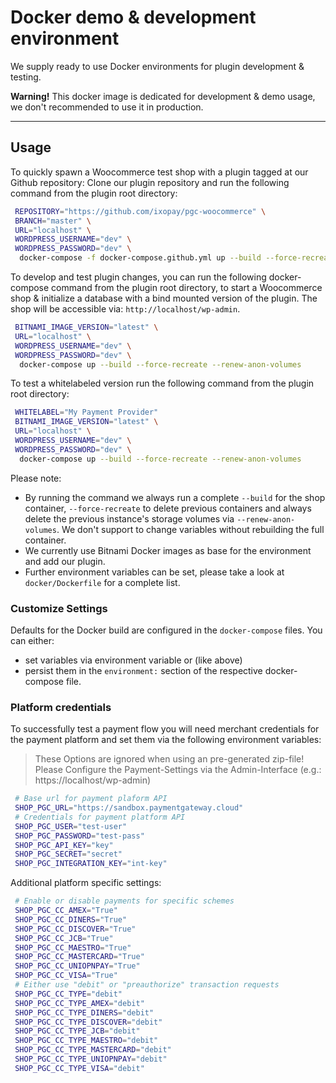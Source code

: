 # Docker demo & development environment

We supply ready to use Docker environments for plugin development & testing. 

**Warning!** This docker image is dedicated for development & demo usage, we don't recommended to use it in production.

---

## Usage

To quickly spawn a Woocommerce test shop with a plugin tagged at our Github repository:
Clone our plugin repository and run the following command from the plugin root directory:

```bash
 REPOSITORY="https://github.com/ixopay/pgc-woocommerce" \
 BRANCH="master" \
 URL="localhost" \
 WORDPRESS_USERNAME="dev" \
 WORDPRESS_PASSWORD="dev" \
  docker-compose -f docker-compose.github.yml up --build --force-recreate --renew-anon-volumes
```

To develop and test plugin changes, you can run the following docker-compose command from the plugin root directory, to start a Woocommerce shop & initialize a database with a bind mounted version of the plugin. The shop will be accessible via: `http://localhost/wp-admin`.

```bash
 BITNAMI_IMAGE_VERSION="latest" \
 URL="localhost" \
 WORDPRESS_USERNAME="dev" \
 WORDPRESS_PASSWORD="dev" \
  docker-compose up --build --force-recreate --renew-anon-volumes
```

To test a whitelabeled version run the following command from the plugin root directory:

```bash
 WHITELABEL="My Payment Provider"
 BITNAMI_IMAGE_VERSION="latest" \
 URL="localhost" \
 WORDPRESS_USERNAME="dev" \
 WORDPRESS_PASSWORD="dev" \
  docker-compose up --build --force-recreate --renew-anon-volumes
```

Please note:

- By running the command we always run a complete `--build` for the shop container, `--force-recreate` to delete previous containers and always delete the previous instance's storage volumes via `--renew-anon-volumes`. We don't support to change variables without rebuilding the full container.
- We currently use Bitnami Docker images as base for the environment and add our plugin.
- Further environment variables can be set, please take a look at `docker/Dockerfile` for a complete list.

### Customize Settings

Defaults for the Docker build are configured in the `docker-compose` files. You can either:
 - set variables via environment variable or (like above)
 - persist them in the `environment:` section of the respective docker-compose file.

### Platform credentials

To successfully test a payment flow you will need merchant credentials for the payment platform and set them via the following environment variables:

> These Options are ignored when using an pre-generated zip-file!
> Please Configure the Payment-Settings via the Admin-Interface (e.g.: https://localhost/wp-admin)

```bash
 # Base url for payment plaform API
 SHOP_PGC_URL="https://sandbox.paymentgateway.cloud"
 # Credentials for payment platform API
 SHOP_PGC_USER="test-user"
 SHOP_PGC_PASSWORD="test-pass"
 SHOP_PGC_API_KEY="key"
 SHOP_PGC_SECRET="secret"
 SHOP_PGC_INTEGRATION_KEY="int-key"
```

Additional platform specific settings:

```bash
 # Enable or disable payments for specific schemes
 SHOP_PGC_CC_AMEX="True"
 SHOP_PGC_CC_DINERS="True"
 SHOP_PGC_CC_DISCOVER="True"
 SHOP_PGC_CC_JCB="True"
 SHOP_PGC_CC_MAESTRO="True"
 SHOP_PGC_CC_MASTERCARD="True"
 SHOP_PGC_CC_UNIOPNPAY="True"
 SHOP_PGC_CC_VISA="True"
 # Either use "debit" or "preauthorize" transaction requests
 SHOP_PGC_CC_TYPE="debit"
 SHOP_PGC_CC_TYPE_AMEX="debit"
 SHOP_PGC_CC_TYPE_DINERS="debit"
 SHOP_PGC_CC_TYPE_DISCOVER="debit"
 SHOP_PGC_CC_TYPE_JCB="debit"
 SHOP_PGC_CC_TYPE_MAESTRO="debit"
 SHOP_PGC_CC_TYPE_MASTERCARD="debit"
 SHOP_PGC_CC_TYPE_UNIOPNPAY="debit"
 SHOP_PGC_CC_TYPE_VISA="debit"
 ```